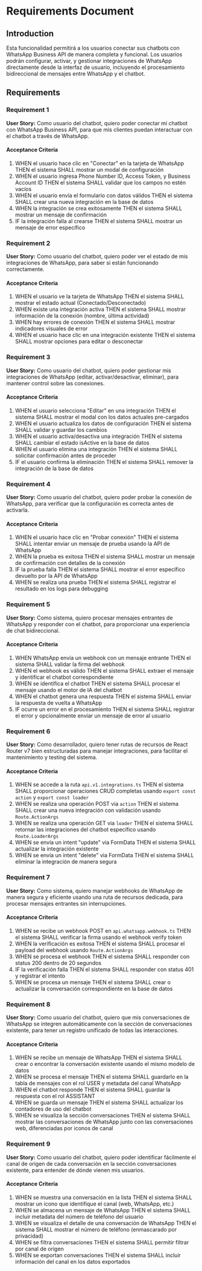 # Requirements Document

## Introduction

Esta funcionalidad permitirá a los usuarios conectar sus chatbots con WhatsApp Business API de manera completa y funcional. Los usuarios podrán configurar, activar, y gestionar integraciones de WhatsApp directamente desde la interfaz de usuario, incluyendo el procesamiento bidireccional de mensajes entre WhatsApp y el chatbot.

## Requirements

### Requirement 1

**User Story:** Como usuario del chatbot, quiero poder conectar mi chatbot con WhatsApp Business API, para que mis clientes puedan interactuar con el chatbot a través de WhatsApp.

#### Acceptance Criteria

1. WHEN el usuario hace clic en "Conectar" en la tarjeta de WhatsApp THEN el sistema SHALL mostrar un modal de configuración
2. WHEN el usuario ingresa Phone Number ID, Access Token, y Business Account ID THEN el sistema SHALL validar que los campos no estén vacíos
3. WHEN el usuario envía el formulario con datos válidos THEN el sistema SHALL crear una nueva integración en la base de datos
4. WHEN la integración se crea exitosamente THEN el sistema SHALL mostrar un mensaje de confirmación
5. IF la integración falla al crearse THEN el sistema SHALL mostrar un mensaje de error específico

### Requirement 2

**User Story:** Como usuario del chatbot, quiero poder ver el estado de mis integraciones de WhatsApp, para saber si están funcionando correctamente.

#### Acceptance Criteria

1. WHEN el usuario ve la tarjeta de WhatsApp THEN el sistema SHALL mostrar el estado actual (Conectado/Desconectado)
2. WHEN existe una integración activa THEN el sistema SHALL mostrar información de la conexión (nombre, última actividad)
3. WHEN hay errores de conexión THEN el sistema SHALL mostrar indicadores visuales de error
4. WHEN el usuario hace clic en una integración existente THEN el sistema SHALL mostrar opciones para editar o desconectar

### Requirement 3

**User Story:** Como usuario del chatbot, quiero poder gestionar mis integraciones de WhatsApp (editar, activar/desactivar, eliminar), para mantener control sobre las conexiones.

#### Acceptance Criteria

1. WHEN el usuario selecciona "Editar" en una integración THEN el sistema SHALL mostrar el modal con los datos actuales pre-cargados
2. WHEN el usuario actualiza los datos de configuración THEN el sistema SHALL validar y guardar los cambios
3. WHEN el usuario activa/desactiva una integración THEN el sistema SHALL cambiar el estado isActive en la base de datos
4. WHEN el usuario elimina una integración THEN el sistema SHALL solicitar confirmación antes de proceder
5. IF el usuario confirma la eliminación THEN el sistema SHALL remover la integración de la base de datos

### Requirement 4

**User Story:** Como usuario del chatbot, quiero poder probar la conexión de WhatsApp, para verificar que la configuración es correcta antes de activarla.

#### Acceptance Criteria

1. WHEN el usuario hace clic en "Probar conexión" THEN el sistema SHALL intentar enviar un mensaje de prueba usando la API de WhatsApp
2. WHEN la prueba es exitosa THEN el sistema SHALL mostrar un mensaje de confirmación con detalles de la conexión
3. IF la prueba falla THEN el sistema SHALL mostrar el error específico devuelto por la API de WhatsApp
4. WHEN se realiza una prueba THEN el sistema SHALL registrar el resultado en los logs para debugging

### Requirement 5

**User Story:** Como sistema, quiero procesar mensajes entrantes de WhatsApp y responder con el chatbot, para proporcionar una experiencia de chat bidireccional.

#### Acceptance Criteria

1. WHEN WhatsApp envía un webhook con un mensaje entrante THEN el sistema SHALL validar la firma del webhook
2. WHEN el webhook es válido THEN el sistema SHALL extraer el mensaje y identificar el chatbot correspondiente
3. WHEN se identifica el chatbot THEN el sistema SHALL procesar el mensaje usando el motor de IA del chatbot
4. WHEN el chatbot genera una respuesta THEN el sistema SHALL enviar la respuesta de vuelta a WhatsApp
5. IF ocurre un error en el procesamiento THEN el sistema SHALL registrar el error y opcionalmente enviar un mensaje de error al usuario

### Requirement 6

**User Story:** Como desarrollador, quiero tener rutas de recursos de React Router v7 bien estructuradas para manejar integraciones, para facilitar el mantenimiento y testing del sistema.

#### Acceptance Criteria

1. WHEN se accede a la ruta `api.v1.integrations.ts` THEN el sistema SHALL proporcionar operaciones CRUD completas usando `export const action` y `export const loader`
2. WHEN se realiza una operación POST via `action` THEN el sistema SHALL crear una nueva integración con validación usando `Route.ActionArgs`
3. WHEN se realiza una operación GET via `loader` THEN el sistema SHALL retornar las integraciones del chatbot específico usando `Route.LoaderArgs`
4. WHEN se envía un intent "update" via FormData THEN el sistema SHALL actualizar la integración existente
5. WHEN se envía un intent "delete" via FormData THEN el sistema SHALL eliminar la integración de manera segura

### Requirement 7

**User Story:** Como sistema, quiero manejar webhooks de WhatsApp de manera segura y eficiente usando una ruta de recursos dedicada, para procesar mensajes entrantes sin interrupciones.

#### Acceptance Criteria

1. WHEN se recibe un webhook POST en `api.whatsapp.webhook.ts` THEN el sistema SHALL verificar la firma usando el webhook verify token
2. WHEN la verificación es exitosa THEN el sistema SHALL procesar el payload del webhook usando `Route.ActionArgs`
3. WHEN se procesa el webhook THEN el sistema SHALL responder con status 200 dentro de 20 segundos
4. IF la verificación falla THEN el sistema SHALL responder con status 401 y registrar el intento
5. WHEN se procesa un mensaje THEN el sistema SHALL crear o actualizar la conversación correspondiente en la base de datos

### Requirement 8

**User Story:** Como usuario del chatbot, quiero que mis conversaciones de WhatsApp se integren automáticamente con la sección de conversaciones existente, para tener un registro unificado de todas las interacciones.

#### Acceptance Criteria

1. WHEN se recibe un mensaje de WhatsApp THEN el sistema SHALL crear o encontrar la conversación existente usando el mismo modelo de datos
2. WHEN se procesa el mensaje THEN el sistema SHALL guardarlo en la tabla de mensajes con el rol USER y metadata del canal WhatsApp
3. WHEN el chatbot responde THEN el sistema SHALL guardar la respuesta con el rol ASSISTANT
4. WHEN se guarda un mensaje THEN el sistema SHALL actualizar los contadores de uso del chatbot
5. WHEN se visualiza la sección conversaciones THEN el sistema SHALL mostrar las conversaciones de WhatsApp junto con las conversaciones web, diferenciadas por iconos de canal

### Requirement 9

**User Story:** Como usuario del chatbot, quiero poder identificar fácilmente el canal de origen de cada conversación en la sección conversaciones existente, para entender de dónde vienen mis usuarios.

#### Acceptance Criteria

1. WHEN se muestra una conversación en la lista THEN el sistema SHALL mostrar un icono que identifique el canal (web, WhatsApp, etc.)
2. WHEN se almacena un mensaje de WhatsApp THEN el sistema SHALL incluir metadata del número de teléfono del usuario
3. WHEN se visualiza el detalle de una conversación de WhatsApp THEN el sistema SHALL mostrar el número de teléfono (enmascarado por privacidad)
4. WHEN se filtra conversaciones THEN el sistema SHALL permitir filtrar por canal de origen
5. WHEN se exportan conversaciones THEN el sistema SHALL incluir información del canal en los datos exportados
